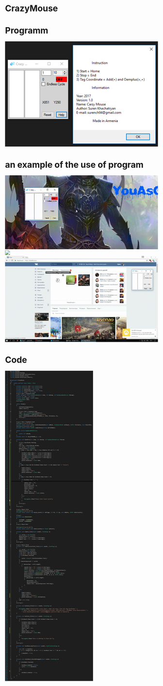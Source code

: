 # CrazyMouse

# Programm

![](https://github.com/SurenKhachatryan/CrazyMouse/blob/master/Programm.png)
# an example of the use of program

![](https://github.com/SurenKhachatryan/CrazyMouse/blob/master/Programm.gif)
![](https://github.com/SurenKhachatryan/CrazyMouse/blob/master/FB.gif)
![](https://github.com/SurenKhachatryan/CrazyMouse/blob/master/VKGAme.gif)
# Code

![](https://github.com/SurenKhachatryan/CrazyMouse/blob/master/Code.png)
